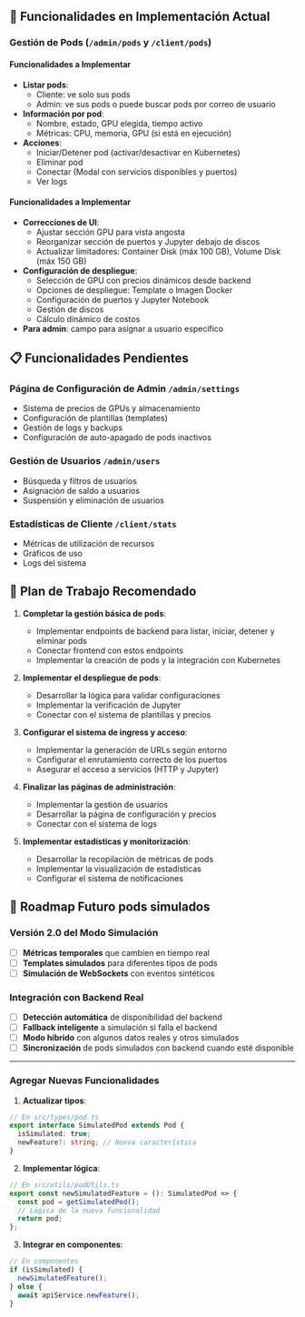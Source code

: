## 🔄 Funcionalidades en Implementación Actual

### Gestión de Pods (`/admin/pods` y `/client/pods`)

#### Funcionalidades a Implementar

- **Listar pods**: 
  - Cliente: ve solo sus pods
  - Admin: ve sus pods o puede buscar pods por correo de usuario
- **Información por pod**:
  - Nombre, estado, GPU elegida, tiempo activo
  - Métricas: CPU, memoria, GPU (si está en ejecución)
- **Acciones**:
  - Iniciar/Detener pod (activar/desactivar en Kubernetes)
  - Eliminar pod
  - Conectar (Modal con servicios disponibles y puertos)
  - Ver logs

#### Funcionalidades a Implementar

- **Correcciones de UI**:
  - Ajustar sección GPU para vista angosta
  - Reorganizar sección de puertos y Jupyter debajo de discos
  - Actualizar limitadores: Container Disk (máx 100 GB), Volume Disk (máx 150 GB)
- **Configuración de despliegue**:
  - Selección de GPU con precios dinámicos desde backend
  - Opciones de despliegue: Template o Imagen Docker
  - Configuración de puertos y Jupyter Notebook
  - Gestión de discos
  - Cálculo dinámico de costos
- **Para admin**: campo para asignar a usuario específico

## 📋 Funcionalidades Pendientes

### Página de Configuración de Admin `/admin/settings`

- Sistema de precios de GPUs y almacenamiento
- Configuración de plantillas (templates)
- Gestión de logs y backups
- Configuración de auto-apagado de pods inactivos

### Gestión de Usuarios `/admin/users`

- Búsqueda y filtros de usuarios
- Asignación de saldo a usuarios
- Suspensión y eliminación de usuarios

### Estadísticas de Cliente `/client/stats`

- Métricas de utilización de recursos
- Gráficos de uso
- Logs del sistema

## 📝 Plan de Trabajo Recomendado

1. **Completar la gestión básica de pods**:
   - Implementar endpoints de backend para listar, iniciar, detener y eliminar pods
   - Conectar frontend con estos endpoints
   - Implementar la creación de pods y la integración con Kubernetes

2. **Implementar el despliegue de pods**:
   - Desarrollar la lógica para validar configuraciones
   - Implementar la verificación de Jupyter
   - Conectar con el sistema de plantillas y precios

3. **Configurar el sistema de ingress y acceso**:
   - Implementar la generación de URLs según entorno
   - Configurar el enrutamiento correcto de los puertos
   - Asegurar el acceso a servicios (HTTP y Jupyter)

4. **Finalizar las páginas de administración**:
   - Implementar la gestión de usuarios
   - Desarrollar la página de configuración y precios
   - Conectar con el sistema de logs

5. **Implementar estadísticas y monitorización**:
   - Desarrollar la recopilación de métricas de pods
   - Implementar la visualización de estadísticas
   - Configurar el sistema de notificaciones

## 🔮 Roadmap Futuro pods simulados

### **Versión 2.0 del Modo Simulación**

- [ ] **Métricas temporales** que cambien en tiempo real
- [ ] **Templates simulados** para diferentes tipos de pods
- [ ] **Simulación de WebSockets** con eventos sintéticos

### **Integración con Backend Real**

- [ ] **Detección automática** de disponibilidad del backend
- [ ] **Fallback inteligente** a simulación si falla el backend
- [ ] **Modo híbrido** con algunos datos reales y otros simulados
- [ ] **Sincronización** de pods simulados con backend cuando esté disponible

---

### **Agregar Nuevas Funcionalidades**

1. **Actualizar tipos**:
```typescript
// En src/types/pod.ts
export interface SimulatedPod extends Pod {
  isSimulated: true;
  newFeature?: string; // Nueva característica
}
```

2. **Implementar lógica**:
```typescript
// En src/utils/podUtils.ts
export const newSimulatedFeature = (): SimulatedPod => {
  const pod = getSimulatedPod();
  // Lógica de la nueva funcionalidad
  return pod;
};
```

3. **Integrar en componentes**:
```typescript
// En componentes
if (isSimulated) {
  newSimulatedFeature();
} else {
  await apiService.newFeature();
}
```